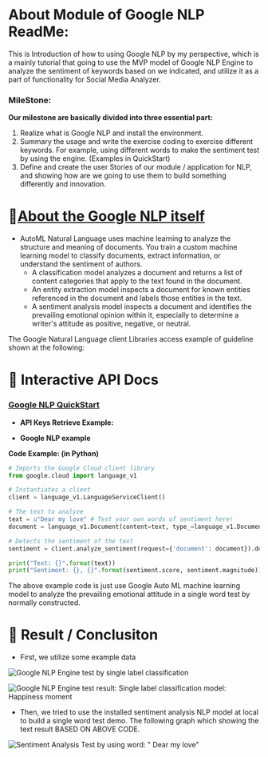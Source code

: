 # About Module of Google NLP ReadMe:

This is Introduction of how to using Google NLP by my perspective, which is a mainly tutorial that going to use the MVP model of Google NLP Engine to analyze the sentiment of keywords based on we indicated, and utilize it as a part of functionality for Social Media Analyzer.

### MileStone:

**Our milestone are basically divided into three essential part:**
1. Realize what is Google NLP and install the environment.
2. Summary the usage and write the exercise coding to exercise different keywords.  For example, using different words to make the sentiment test by using the engine. (Examples in QuickStart)
3. Define and create the user Stories of our module / application for NLP, and showing how are we going to use them to build something differently and innovation.


# 📝[About the Google NLP itself](https://cloud.google.com/natural-language)

* AutoML Natural Language uses machine learning to analyze the structure and meaning of documents. You train a custom machine learning model to classify documents, extract information, or understand the sentiment of authors.
    * A classification model analyzes a document and returns a list of content categories that apply to the text found in the document.
    * An entity extraction model inspects a document for known entities referenced in the document and labels those entities in the text.
    * A sentiment analysis model inspects a document and identifies the prevailing emotional opinion within it, especially to determine a writer's attitude as positive, negative, or neutral.

The Google Natural Language client Libraries access example of guideline shown at the following:

# 🚦 Interactive API Docs

### [Google NLP QuickStart](https://cloud.google.com/natural-language/automl/docs/quickstart)

* **API Keys Retrieve Example:**

* **Google NLP example**

**Code Example: (in Python)**

```python
# Imports the Google Cloud client library
from google.cloud import language_v1

# Instantiates a client
client = language_v1.LanguageServiceClient()

# The text to analyze
text = u"Dear my love" # Test your own words of sentiment here!
document = language_v1.Document(content=text, type_=language_v1.Document.Type.PLAIN_TEXT)

# Detects the sentiment of the text
sentiment = client.analyze_sentiment(request={'document': document}).document_sentiment

print("Text: {}".format(text))
print("Sentiment: {}, {}".format(sentiment.score, sentiment.magnitude))
```
The above example code is just use Google Auto ML machine learning model to analyze the prevailing emotional attitude in a single word test by normally constructed.

# 💬 Result / Conclusiton

* First, we utilize some example data

![Google NLP Engine test by single label classification](https://user-images.githubusercontent.com/27568828/138531270-48fca193-e990-4745-b399-03f89ca6afa0.png)


![Google NLP Engine test result: Single label classification model: Happiness moment](https://user-images.githubusercontent.com/27568828/138531299-0ac6faad-42a6-46ac-bc12-c41b456a94c8.png)

* Then, we tried to use the installed sentiment analysis NLP model at local to build a single word test demo.
The following graph which showing the text result BASED ON ABOVE CODE.

![Sentiment Analysis Test by using word: " Dear my love"](https://user-images.githubusercontent.com/27568828/138531438-e7401802-a52b-4c2f-824e-05adcb996442.png)

